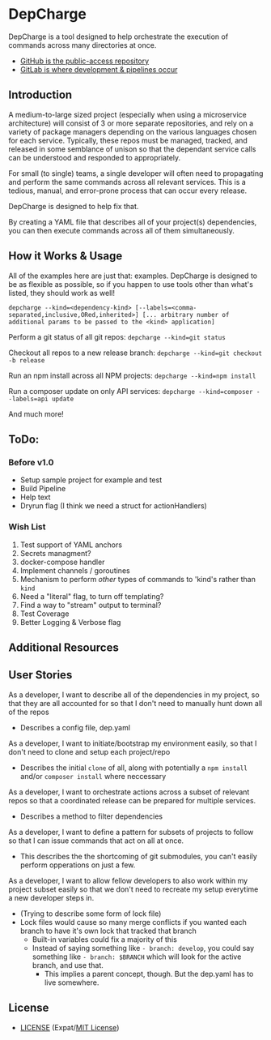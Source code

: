 # DepCharge

DepCharge is a tool designed to help orchestrate the execution of commands across many directories at once.

* [GitHub is the public-access repository](https://github.com/centerorbit/depcharge)
* [GitLab is where development & pipelines occur](https://gitlab.com/centerorbit/depcharge)

## Introduction
A medium-to-large sized project (especially when using a microservice architecture) will consist of 3 or more separate repositories, and rely on a variety of package managers depending on the various languages chosen for each service. Typically, these repos must be managed, tracked, and released in some semblance of unison so that the dependant service calls can be understood and responded to appropriately.

For small (to single) teams, a single developer will often need to propagating and perform the same commands across all relevant services. This is a tedious, manual, and error-prone process that can occur every release.

DepCharge is designed to help fix that.

By creating a YAML file that describes all of your project(s) dependencies, you can then execute commands across all of them simultaneously.

## How it Works & Usage
All of the examples here are just that: examples. DepCharge is designed to be as flexible as possible, so if you happen to use tools other than what's listed, they should work as well!

`depcharge --kind=<dependency-kind>
[--labels=<comma-separated,inclusive,ORed,inherited>]
[... arbitrary number of additional params to be passed to the <kind> application]`

Perform a git status of all git repos:
    `depcharge --kind=git status`

Checkout all repos to a new release branch:
    `depcharge --kind=git checkout -b release`

Run an npm install across all NPM projects:
    `depcharge --kind=npm install`

Run a composer update on only API services:
    `depcharge --kind=composer --labels=api update`

And much more!


## ToDo:
### Before v1.0
* Setup sample project for example and test
* Build Pipeline
* Help text
* Dryrun flag (I think we need a struct for actionHandlers)

### Wish List
1. Test support of YAML anchors
1. Secrets managment?
1. docker-compose handler
1. Implement channels / goroutines
1. Mechanism to perform _other_ types of commands to 'kind's rather than `kind`
1. Need a "literal" flag, to turn off templating?
1. Find a way to "stream" output to terminal?
1. Test Coverage
1. Better Logging & Verbose flag


## Additional Resources



## User Stories

As a developer, I want to describe all of the dependencies in my project, so that they are all accounted for so that I don't need to manually hunt down all of the repos
* Describes a config file, dep.yaml

As a developer, I want to initiate/bootstrap my environment easily, so that I don't need to clone and setup each project/repo
* Describes the initial `clone` of all, along with potentially a `npm install` and/or `composer install` where neccessary

As a developer, I want to orchestrate actions across a subset of relevant repos so that a coordinated release can be prepared for multiple services.
* Describes a method to filter dependencies

As a developer, I want to define a pattern for subsets of projects to follow so that I can issue commands that act on all at once.
* This describes the the shortcoming of git submodules, you can't easily perform opperations on just a few.

As a developer, I want to allow fellow developers to also work within my project subset easily so that we don't need to recreate my setup everytime a new developer steps in.
* (Trying to describe some form of lock file)
* Lock files would cause so many merge conflicts if you wanted each branch to have it's own lock that tracked that branch
  * Built-in variables could fix a majority of this
  * Instead of saying something like `- branch: develop`, you could say something like `- branch: $BRANCH` which will look for the active branch, and use that.
     * This implies a parent concept, though. But the dep.yaml has to live somewhere.



## License

- [LICENSE](LICENSE) (Expat/[MIT License][MIT])

[MIT]: http://www.opensource.org/licenses/MIT "The MIT License (MIT)"